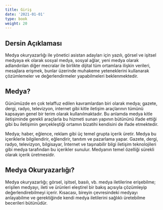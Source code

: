 ```yaml
---
title: Giriş
date: '2021-01-01'
type: book
weight: 20
---
```




<!--more-->

## Dersin Açıklaması

Medya okuryazarlığı ile yönetici asistan adayları için yazılı, görsel ve işitsel medyaya ek olarak sosyal medya, sosyal ağlar, yeni medya olarak adlandırılan diğer mecralar ile birlikte dijital tüm ortamlara ilişkin verileri, mesajlara erişmek, bunlar üzerinde muhakeme yeteneklerini kullanarak çözümlemeler ve değerlendirmeler yapabilmeleri beklenmektedir.

## Medya?

Günümüzde en çok telaffuz edilen kavramlardan biri olarak medya; gazete, dergi, radyo, televizyon, internet gibi kitle iletişim araçlarının tümünü kapsayan genel bir terim olarak kullanılmaktadır. Bu anlamda medya kitle iletişiminde gerekli araçlarla bu hizmeti sunan yapının bütününü ifade ettiği gibi bu iletişimin gerçekleştiği ortamın bizatihi kendisini de ifade etmektedir.

Medya; haber, eğlence, reklam gibi üç temel grupta içerik üretir. Medya bu içeriklerle bilgilendirir, eğlendirir, tanıtım ve pazarlama yapar. Gazete, dergi, radyo, televizyon, bilgisayar, İnternet ve taşınabilir bilgi iletişim teknolojileri gibi medya tarafından bu içerikler sunulur. Medyanın temel özelliği sürekli olarak içerik üretmesidir.

## Medya Okuryazarlığı?

Medya okuryazarlığı; görsel, işitsel, basılı, vb. medya iletilerine erişebilme; erişilen medyayı, ileti ve ürünleri eleştirel bir bakış açısıyla çözümleyip değerlendirebilmeyi içerir. Kısacası, bireyin çevresindeki medyayı anlayabilme ve gerektiğinde kendi medya iletilerini sağlıklı üretebilme becerileri bütünüdür.









